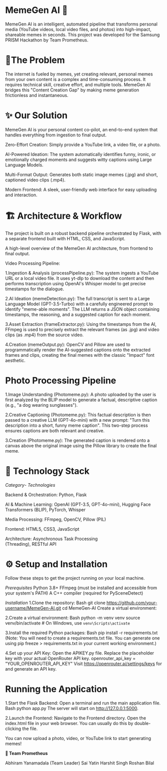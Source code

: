 # **MemeGen AI 🤖**
MemeGen AI is an intelligent, automated pipeline that transforms personal media (YouTube videos, local video files, and photos) into high-impact, shareable memes in seconds. This project was developed for the Samsung PRISM Hackathon by Team Prometheus.

# **🎯The Problem**
The internet is fueled by memes, yet creating relevant, personal memes from your own content is a complex and time-consuming process. It requires technical skill, creative effort, and multiple tools. MemeGen AI bridges this "Content Creation Gap" by making meme generation frictionless and instantaneous.


# **✨ Our Solution**
MemeGen AI is your personal content co-pilot, an end-to-end system that handles everything from ingestion to final output.

Zero-Effort Creation: Simply provide a YouTube link, a video file, or a photo.

AI-Powered Ideation: The system automatically identifies funny, ironic, or emotionally charged moments and suggests witty captions using Large Language Models.

Multi-Format Output: Generates both static image memes (.jpg) and short, captioned video clips (.mp4).

Modern Frontend: A sleek, user-friendly web interface for easy uploading and interaction.

# **🏗️ Architecture & Workflow**
The project is built on a robust backend pipeline orchestrated by Flask, with a separate frontend built with HTML, CSS, and JavaScript.

A high-level overview of the MemeGen AI architecture, from frontend to final output. 

Video Processing Pipeline: 

1.Ingestion & Analysis (processPipeline.py): The system ingests a YouTube URL or a local video file. It uses yt-dlp to download the content and then performs transcription using OpenAI's Whisper model to get precise timestamps for the dialogue.

2.AI Ideation (memeDetection.py): The full transcript is sent to a Large Language Model (GPT-3.5-Turbo) with a carefully engineered prompt to identify "meme-able moments". The LLM returns a JSON object containing timestamps, the reasoning, and a suggested caption for each moment.

3.Asset Extraction (frameExtractor.py): Using the timestamps from the AI, FFmpeg is used to precisely extract the relevant frames (as .jpg) and video clips (as .mp4) from the source video.

4.Creation (memeOutput.py): OpenCV and Pillow are used to programmatically render the AI-suggested captions onto the extracted frames and clips, creating the final memes with the classic "Impact" font aesthetic.

# **Photo Processing Pipeline**

1.Image Understanding (Photomeme.py): A photo uploaded by the user is first analyzed by the BLIP model to generate a factual, descriptive caption (e.g., "a dog wearing sunglasses").

2.Creative Captioning (Photomeme.py): This factual description is then passed to a creative LLM (GPT-4o-mini) with a new prompt: "Turn this description into a short, funny meme caption". This two-step process ensures captions are both relevant and creative.

3.Creation (Photomeme.py): The generated caption is rendered onto a canvas above the original image using the Pillow library to create the final meme.

# **🚀 Technology Stack**
*Category*-	                                *Technologies*

Backend & Orchestration: 	                Python, Flask 

AI & Machine Learning:  	                OpenAI (GPT-3.5, GPT-4o-mini),
                                            Hugging Face Transformers (BLIP), PyTorch, Whisper 

Media Processing:      	                    FFmpeg, OpenCV, Pillow (PIL) 

Frontend: 	                                HTML5, CSS3, JavaScript

Architecture: 	                            Asynchronous Task Processing  
                                            (Threading), RESTful API 

# **⚙️ Setup and Installation**
Follow these steps to get the project running on your local machine.

*Prerequisites*
Python 3.8+
FFmpeg (must be installed and accessible from your system's PATH)
A C++ compiler (required for PySceneDetect)

*Installation*
1.Clone the repository:
Bash
git clone https://github.com/your-username/MemeGen-AI.git
cd MemeGen-AI
Create a virtual environment:

2.Create a virtual environment:
Bash
python -m venv venv
source venv/bin/activate  # On Windows, use `venv\Scripts\activate`

3.Install the required Python packages:
Bash
pip install -r requirements.txt
(Note: You will need to create a requirements.txt file. You can generate one using pip freeze > requirements.txt in your current working environment.)

4.Set up your API Key:
Open the APIKEY.py file.
Replace the placeholder key with your actual OpenRouter API key.
openrouter_api_key = "YOUR_OPENROUTER_API_KEY"
Visit https://openrouter.ai/settings/keys for and generate an API key.

# **Running the Application**
1.Start the Flask Backend:
Open a terminal and run the main application file.
Bash
python app.py
The server will start on http://127.0.0.1:5000.

2.Launch the Frontend:
Navigate to the Frontend directory.
Open the index.html file in your web browser. You can usually do this by double-clicking the file.

You can now upload a photo, video, or YouTube link to start generating memes!

**🤝 Team Prometheus**

Abhiram Yanamadala (Team Leader)
Sai Yatin
Harshit Singh
Roshan Bilal
